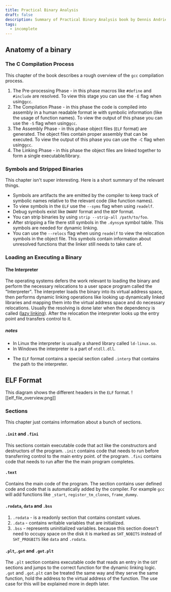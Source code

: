 ```yaml
---
title: Practical Binary Analysis
draft: false
description: Summary of Practical Binary Analysis book by Dennis Andriesse.
tags:
  - incomplete
---
```

## Anatomy of a binary
### The C Compilation Process
This chapter of the book describes a rough overview of the `gcc` compilation process.
1. The Pre-processing Phase - in this phase macros like `#define` and `#include` are resolved. To view this stage you can use the `-E` flag when using`gcc`.
2. The Compilation Phase - in this phase the code is compiled into assembly in a human readable format ie with symbolic information (like the usage of function names). To view the output of this phase you can use the `-S` flag when using`gcc`.
3. The Assembly Phase - in this phase object files (`ELF` format) are generated. The object files contain proper assembly that can be executed. To view the output of this phase you can use the `-C` flag when using`gcc`.
4. The Linking Phase - in this phase the object files are linked together to form a single executable/library.

### Symbols and Stripped Binaries
This chapter isn't super interesting. Here is a short summary of the relevant things.
- Symbols are artifacts the are emitted by the compiler to keep track of symbolic names relative to the relevant code (like function names).
- To view symbols in the `ELF` use the `--syms` flag when using `readelf`.
- Debug symbols exist like `DWARF` format and the `BDP` format.
- You can strip binaries by using `strip --strip-all /path/to/foo`.
- After stripping a file there still symbols in the `.dynsym` symbol table. This symbols are needed for dynamic linking.
- You can use the `--relocs` flag when using `readelf` to view the relocation symbols in the object file. This symbols contain information about unresolved functions that the linker still needs to take care of.

### Loading an Executing a Binary 
#### The Interpreter
The operating systems defers the work relevant to loading the binary and perform the necessary relocations to a user space program called the "Interpreter".
The interpreter loads the binary into its virtual address space, then performs dynamic linking operations like looking up dynamically linked libraries and mapping them into the virtual address space and do necessary relocations. Usually the resolving is done later when the dependency is called ([lazy linking](https://www.qnx.com/developers/docs/8.0/com.qnx.doc.neutrino.prog/topic/devel_Lazy_binding.html)). After the relocation the interpreter looks up the entry point and transfers control to it.
##### notes
- In Linux the interpreter is usually a shared library called `ld-linux.so`.
- In Windows the interpreter is a part of `ntdll.dll`.
* The `ELF` format contains a special section called `.interp` that contains the path to the interpreter.

## ELF Format
This diagram shows the different headers in the `ELF` format.
![[elf_file_overview.png]]
### Sections
This chapter just contains information about a bunch of sections.
#### `.init` and `.fini`
This sections contain executable code that act like the constructors and destructors of the program.  `.init` contains code that needs to run before transferring control to the main entry point. of the program. `.fini` contains code that needs to run after the the main program completes.
#### `.text`
Contains the main code of the program. The section contains user defined code and code that is automatically added by the compiler. For example `gcc` will add functions like `_start`, `register_tm_clones`, `frame_dummy`.
#### `.rodata`, `data` and `.bss`
1. `.rodata` - is a readonly section that contains constant values.
2. `.data` - contains writable variables that are initialized.
3. `.bss` - represents uninitialized variables. because this section doesn't need to occupy space on the disk it is marked as `SHT_NOBITS` instead of `SHT_PROGBITS` like `data` and `.rodata`.
#### `.plt`,`.got` and `.got.plt`
The `.plt` section contains executable code that reads an entry in the `GOT` sections and jumps to the correct function for the dynamic linking logic.
`.got` and `.got.plt` can be treated the same way and they serve the same function, hold the address to the virtual address of the function.
The use case for this will be explained more in depth later.